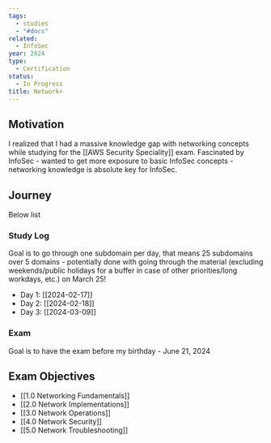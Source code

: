 ```yaml
---
tags:
  - studies
  - "#docs"
related:
  - InfoSec
year: 2024
type:
  - Certification
status:
  - In Progress
title: Network+
---
```

## Motivation

I realized that I had a massive knowledge gap with networking concepts while studying for the [[AWS Security Speciality]] exam. Fascinated by InfoSec - wanted to get more exposure to basic InfoSec concepts - networking knowledge is absolute key for InfoSec.

## Journey

Below list 


### Study Log

Goal is to go through one subdomain per day, that means 25 subdomains over 5 domains - potentially done with going through the material (excluding weekends/public holidays for a buffer in case of other priorities/long workdays, etc.) on March 25!

- Day 1: [[2024-02-17]]
- Day 2: [[2024-02-18]]
- Day 3: [[2024-03-09]]

### Exam

Goal is to have the exam before my birthday - June 21, 2024

## Exam Objectives

- [[1.0 Networking Fundamentals]]
- [[2.0 Network Implementations]]
- [[3.0 Network Operations]]
- [[4.0 Network Security]]
- [[5.0 Network Troubleshooting]]